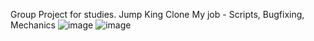Group Project for studies.
Jump King Clone
My job - Scripts, Bugfixing, Mechanics
![image](https://user-images.githubusercontent.com/73334781/123850076-dbcd3280-d919-11eb-98fa-1206e4b4005c.png)
![image](https://user-images.githubusercontent.com/73334781/123850089-e12a7d00-d919-11eb-83fb-2e724390a871.png)
